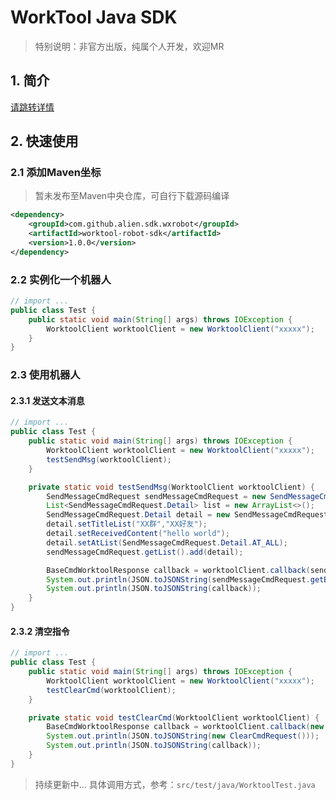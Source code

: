 # WorkTool Java SDK
> 特别说明：非官方出版，纯属个人开发，欢迎MR

## 1. 简介
[请跳转详情](https://worktool.apifox.cn/)

## 2. 快速使用

### 2.1 添加Maven坐标
> 暂未发布至Maven中央仓库，可自行下载源码编译

```xml
<dependency>
    <groupId>com.github.alien.sdk.wxrobot</groupId>
    <artifactId>worktool-robot-sdk</artifactId>
    <version>1.0.0</version>
</dependency>
```
### 2.2 实例化一个机器人

```java
// import ...
public class Test {
    public static void main(String[] args) throws IOException {
        WorktoolClient worktoolClient = new WorktoolClient("xxxxx");
    }
}
```

### 2.3 使用机器人

#### 2.3.1 发送文本消息

```java
// import ...
public class Test {
    public static void main(String[] args) throws IOException {
        WorktoolClient worktoolClient = new WorktoolClient("xxxxx");
        testSendMsg(worktoolClient);
    }

    private static void testSendMsg(WorktoolClient worktoolClient) {
        SendMessageCmdRequest sendMessageCmdRequest = new SendMessageCmdRequest();
        List<SendMessageCmdRequest.Detail> list = new ArrayList<>();
        SendMessageCmdRequest.Detail detail = new SendMessageCmdRequest.Detail();
        detail.setTitleList("XX群","XX好友");
        detail.setReceivedContent("hello world");
        detail.setAtList(SendMessageCmdRequest.Detail.AT_ALL);
        sendMessageCmdRequest.getList().add(detail);

        BaseCmdWorktoolResponse callback = worktoolClient.callback(sendMessageCmdRequest);
        System.out.println(JSON.toJSONString(sendMessageCmdRequest.getBody()));
        System.out.println(JSON.toJSONString(callback));
    }
}
```

#### 2.3.2 清空指令

```java
// import ...
public class Test {
    public static void main(String[] args) throws IOException {
        WorktoolClient worktoolClient = new WorktoolClient("xxxxx");
        testClearCmd(worktoolClient);
    }

    private static void testClearCmd(WorktoolClient worktoolClient) {
        BaseCmdWorktoolResponse callback = worktoolClient.callback(new ClearCmdRequest());
        System.out.println(JSON.toJSONString(new ClearCmdRequest()));
        System.out.println(JSON.toJSONString(callback));
    }
}
```

> 持续更新中...
> 具体调用方式，参考：`src/test/java/WorktoolTest.java`
